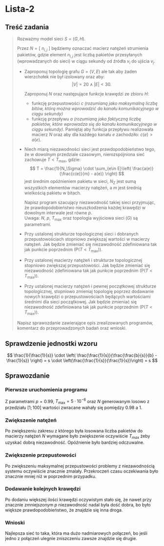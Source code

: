 # Lista-2

## Treść zadania

> Rozważmy model sieci $S = (G,H)$.
>
> Przez $N=[~n_{i,j}~]$ będziemy oznaczać macierz natężeń strumienia pakietów, gdzie element $n_{i,j}$ jest liczbą pakietów przesyłanych (wprowadzanych do sieci) w ciągu sekundy od źródła $v_i$ do ujścia $v_j$.
>
> - Zaproponuj topologię grafu $G = (V,E)$ ale tak aby żaden wierzchołek nie był izolowany oraz aby:
>   $$
>   |V| = 20 \land |E| < 30.
>   $$
>
>   Zaproponuj $N$ oraz następujące funkcje krawędzi ze zbioru $H$:
>   - funkcję przepustowości $c$ *(rozumianą jako maksymalną liczbę bitów, którą można wprowadzić do kanału komunikacyjnego w ciągu sekundy)*
>   - funkcję przepływu $a$ *(rozumianą jako faktyczną liczbę pakietów, które wprowadza się do kanału komunikacyjnego w ciągu sekundy)*. Pamiętaj aby funkcja przepływu realizowała macierz $N$ oraz aby dla każdego kanału $e$ zachodziło: $c(e) > a(e)$.
>
> - Niech miarą niezawodności sieci jest prawdopodobieństwo tego, że w dowolnym przedziale czasowym, nierozspójniona sieć zachowuje $T < T_{\max}$, gdzie:
>   $$
>   T = \frac{1}{N_\Sigma} \cdot \sum_{e\in E}\left( \frac{a(e)}{\frac{c(e)}{m} - a(e)} \right)
>   $$
>   jest średnim opóźnieniem pakietu w sieci, $N_\Sigma$ jest sumą wszystkich elementów macierzy natężeń, a $m$ jest średnią wielkością pakietu w bitach.
>
>   Napisz program szacujący niezawodność takiej sieci przyjmując, że prawdopodobieństwo nieuszkodzenia każdej krawędzi w dowolnym interwale jest równe $p$.\
>   Uwaga: $N$, $p$, $T_{\max}$ oraz topologia wyjściowa sieci ($G$) są parametrami.
>
> - Przy ustalonej strukturze topologicznej sieci i dobranych przepustowościach stopniowo zwiększaj wartości w macierzy natężeń. Jak będzie zmieniać się niezawodność zdefiniowana tak jak punkcie poprzednim ($\mathrm{P}(T < T_{\max})$).
>
> - Przy ustalonej macierzy natężeń i strukturze topologicznej stopniowo zwiększaj przepustowości. Jak będzie zmieniać się niezawodność zdefiniowana tak jak punkcie poprzednim ($\mathrm{P}(T < T_{\max})$).
>
> - Przy ustalonej macierzy natężeń i pewnej początkowej strukturze topologicznej, stopniowo zmieniaj topologię poprzez dodawanie nowych krawędzi o przepustowościach będących wartościami średnimi dla sieci początkowej. Jak będzie zmieniać się niezawodność zdefiniowana tak jak punkcie poprzednim ($\mathrm{P}(T < T_{\max})$).
>
> Napisz sprawozdanie zawierające opis zrealizowanych programów, komentarz do przeprowadzonych badań oraz wnioski.

## Sprawdzenie jednostki wzoru

$$
\frac{1}{\frac{1}{s}} \cdot \left( \frac{\frac{1}{s}}{\frac{\frac{b}{s}}{b} - \frac{1}{s}} \right) = s \cdot \left(\frac{\frac{1}{s}}{\frac{1}{s}}\right) = s
$$

## Sprawozdanie

### Pierwsze uruchomienia programu

Z parametrami $p = 0.99$, $T_{\max} = 5 \cdot 10^{-6}$ oraz $N$ generowanym losowo z przedziału $[1;100]$ wartości zwracane wahały się pomiędzy $0.98$ a $1$.

### Zwiększenie natężeń

Po zwiększeniu zakresu z którego była losowana liczba pakietów do macierzy natężeń $N$ wymagane było zwiększenie oczywiście $T_{max}$ żeby uzyskać dobrą niezawodność. Opóźnienie było bardziej odczuwalne.

### Zwiększenie przepustowości

Po zwiększeniu maksymalnej przepustowości problemy z niezawodnością systemu oczywiście znacznie zmalały. Przekroczeń czasu oczekiwania było znacznie mniej niż w poprzednim przypadku.

### Dodawanie kolejnych krawędzi

Po dodaniu większej ilości krawędzi oczywistym stało się, że nawet przy znacznie zmniejszonym $p$ niezawodność nadal była dość dobra, bo było większe prawdopodobieństwo, że znajdzie się inna droga.

### Wnioski

Najlepsza sieć to taka, która ma dużo nadmiarowych połączeń, bo jeśli jedno z połączeń ulegnie zniszczeniu zawsze znajdzie się drugie.
